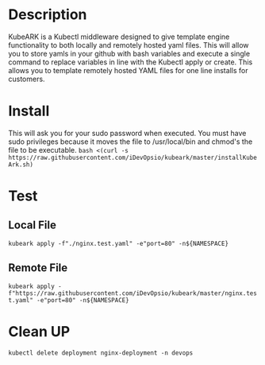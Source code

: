 # Description
KubeARK is a Kubectl middleware designed to give template engine functionality to both locally and remotely hosted yaml files. This will allow you to store yamls in your github with bash variables and execute a single command to replace variables in line with the Kubectl apply or create. This allows you to template remotely hosted YAML files for one line installs for customers.

# Install
This will ask you for your sudo password when executed. You must have sudo privileges because it moves the file to /usr/local/bin and chmod's the file to be executable.
`bash <(curl -s https://raw.githubusercontent.com/iDevOpsio/kubeark/master/installKubeArk.sh)`

# Test

## Local File
`kubeark apply -f"./nginx.test.yaml" -e"port=80" -n${NAMESPACE}`


## Remote File
`kubeark apply -f"https://raw.githubusercontent.com/iDevOpsio/kubeark/master/nginx.test.yaml" -e"port=80" -n${NAMESPACE}`


# Clean UP
`kubectl delete deployment nginx-deployment -n devops`

